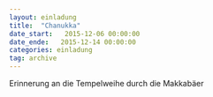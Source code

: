 ```yaml
---
layout: einladung
title:  "Chanukka"
date_start:   2015-12-06 00:00:00
date_ende:   2015-12-14 00:00:00
categories: einladung
tag: archive
---
```

Erinnerung an die Tempelweihe durch die Makkabäer
